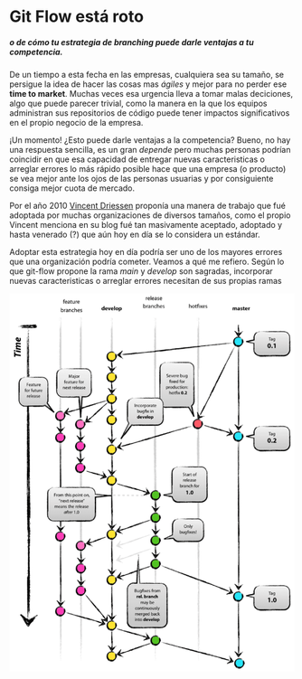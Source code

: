 # Git Flow está roto
##### *o de cómo tu estrategia de branching puede darle ventajas a tu competencia*.  


De un tiempo a esta fecha en las empresas, cualquiera sea su tamaño, se persigue la idea de hacer las cosas mas *ágiles* y mejor para no perder ese **time to market**.
Muchas veces esa urgencia lleva a tomar malas deciciones, algo que puede parecer trivial, como la manera en la que los equipos administran sus repositorios de código puede tener impactos significativos en el propio negocio de la empresa.  

¡Un momento! ¿Esto puede darle ventajas a la competencia?
Bueno, no hay una respuesta sencilla, es un gran *depende* pero muchas personas podrían coincidir en que esa capacidad de entregar nuevas caracteristicas o arreglar errores lo más rápido posible hace que una empresa (o producto) se vea mejor ante los ojos de las personas usuarias y por consiguiente consiga mejor cuota de mercado.

Por el año 2010 [Vincent Driessen](https://nvie.com/posts/a-successful-git-branching-model/) proponía una manera de trabajo que fué adoptada por muchas organizaciones de diversos tamaños, como el propio Vincent menciona en su blog fué tan masivamente aceptado, adoptado y hasta venerado (?) que aún hoy en día se lo considera un estándar.  

Adoptar esta estrategia hoy en día podría ser uno de los mayores errores que una organización podría cometer. Veamos a qué me refiero.
Según lo que git-flow propone la rama *main* y *develop* son sagradas, incorporar nuevas caracteristicas o arreglar errores necesitan de sus propias ramas 

![git-flow](/img/git-model@2x.png)
